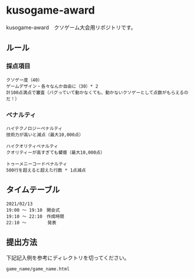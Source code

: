 # kusogame-award
kusogame-award　クソゲーム大会用リポジトリです。

## ルール

### 採点項目
```
クソゲー度（40） 
ゲームデザイン・各々なんか自由に（30）* 2 
計100点満点で審査（バグっていて動かなくても、動かないクソゲーとして点数がもらえるのだ！）
```

### ペナルティ

```
ハイテクノロジーペナルティ
技術力が高いと減点（最大10,000点）

ハイクオリティペナルティ
クオリティーが高すぎても顰蹙（最大10,000点）

トゥーメニーコードペナルティ
500行を超えると超えた行数 * 1点減点
```

## タイムテーブル

```
2021/02/13
19:00 〜 19:10　開会式
19:10 〜 22:10　作成時間
22:10 〜        発表
```

## 提出方法

下記記入例を参考にディレクトリを切ってください。
```
game_name/game_name.html
```
